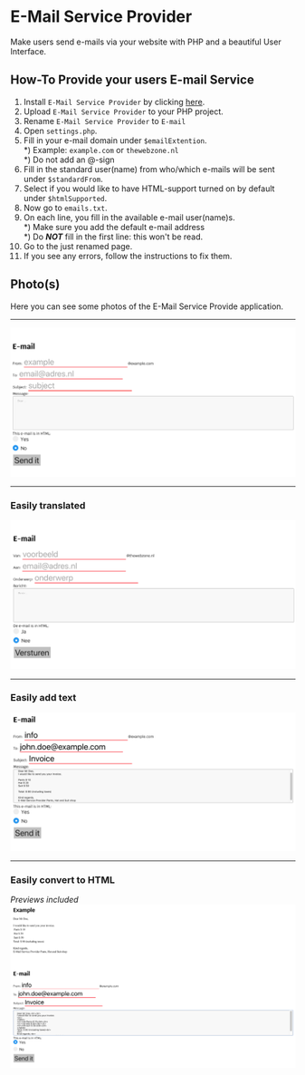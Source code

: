 # E-Mail Service Provider
Make users send e-mails via your website with PHP and a beautiful User Interface.

## How-To Provide your users E-mail Service
1) Install `E-Mail Service Provider` by clicking [here](https://github.com/ImmanuelNL/E-Mail-Service-Provider/archive/v2.0.zip).
2) Upload `E-Mail Service Provider` to your PHP project.
3) Rename `E-Mail Service Provider` to `E-mail`  
4) Open `settings.php`.
5) Fill in your e-mail domain under `$emailExtention`.  
*) Example: `example.com` or `thewebzone.nl`  
*) Do not add an @-sign
6) Fill in the standard user(name) from who/which e-mails will be sent under `$standardFrom`.
7) Select if you would like to have HTML-support turned on by default under `$htmlSupported`.
8) Now go to `emails.txt`.
9) On each line, you fill in the available e-mail user(name)s.  
*) Make sure you add the default e-mail address  
*) Do **_NOT_** fill in the first line: this won't be read.
10) Go to the just renamed page.
11) If you see any errors, follow the instructions to fix them.

## Photo(s)
Here you can see some photos of the E-Mail Service Provide application.
___
![ScreenShot2](https://github.com/ImmanuelNL/E-Mail-Service-Provider/blob/master/Images/ScreenShot2.png)
___
### Easily translated
![ScreenShot1](https://github.com/ImmanuelNL/E-Mail-Service-Provider/blob/master/Images/ScreenShot%201.png)
___
### Easily add text
![ScreenShot3](https://github.com/ImmanuelNL/E-Mail-Service-Provider/blob/master/Images/ScreenShot3.png)
___
### Easily convert to HTML
_Previews included_
![ScreenShot4](https://github.com/ImmanuelNL/E-Mail-Service-Provider/blob/master/Images/ScreenShot4.png)
